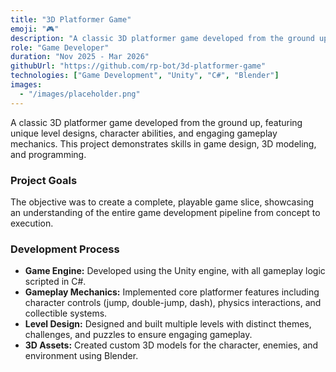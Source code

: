 ```yaml
---
title: "3D Platformer Game"
emoji: "🎮"
description: "A classic 3D platformer game developed from the ground up, featuring unique level designs, character abilities, and engaging gameplay mechanics."
role: "Game Developer"
duration: "Nov 2025 - Mar 2026"
githubUrl: "https://github.com/rp-bot/3d-platformer-game"
technologies: ["Game Development", "Unity", "C#", "Blender"]
images:
  - "/images/placeholder.png"
---
```


A classic 3D platformer game developed from the ground up, featuring unique level designs, character abilities, and engaging gameplay mechanics. This project demonstrates skills in game design, 3D modeling, and programming.

### Project Goals

The objective was to create a complete, playable game slice, showcasing an understanding of the entire game development pipeline from concept to execution.

### Development Process

- **Game Engine:** Developed using the Unity engine, with all gameplay logic scripted in C#.
- **Gameplay Mechanics:** Implemented core platformer features including character controls (jump, double-jump, dash), physics interactions, and collectible systems.
- **Level Design:** Designed and built multiple levels with distinct themes, challenges, and puzzles to ensure engaging gameplay.
- **3D Assets:** Created custom 3D models for the character, enemies, and environment using Blender.